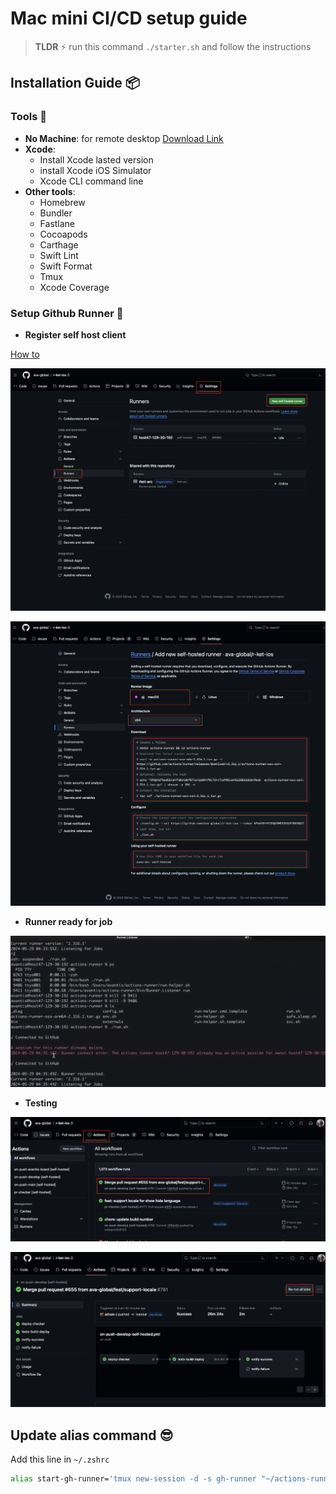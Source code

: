 # Mac mini CI/CD  setup guide

>**TLDR** ⚡️
>run this command `./starter.sh` and follow the instructions

## Installation Guide 📦

### Tools 🧰
- **No Machine**: for remote desktop [Download Link](https://www.nomachine.com/?q=download)
- **Xcode**:
  - Install Xcode lasted version
  - install Xcode iOS Simulator
  - Xcode CLI command line
- **Other tools**:
  - Homebrew
  - Bundler
  - Fastlane
  - Cocoapods
  - Carthage
  - Swift Lint
  - Swift Format
  - Tmux
  - Xcode Coverage

### Setup Github Runner 🦑
- **Register self host client**

[How to](https://docs.github.com/en/actions/hosting-your-own-runners/managing-self-hosted-runners/adding-self-hosted-runners)

![new-runner-1](https://github.com/ava-global/rket-ios-mac-cloud-starter/blob/main/Resources/new-runner-1.png)

![new-runner-2](https://github.com/ava-global/rket-ios-mac-cloud-starter/blob/main/Resources/new-runner-2.png)

- **Runner ready for job**

![runner-running](https://github.com/ava-global/rket-ios-mac-cloud-starter/blob/main/Resources/runner-running.png)

- **Testing**

![run-job-1](https://github.com/ava-global/rket-ios-mac-cloud-starter/blob/main/Resources/run-job-1.png)

![run-job-2](https://github.com/ava-global/rket-ios-mac-cloud-starter/blob/main/Resources/run-job-2.png)

## Update alias command 😎

Add this line in `~/.zshrc`
```sh
alias start-gh-runner='tmux new-session -d -s gh-runner "~/actions-runner/run.sh; zsh" && tmux attach -t gh-runner'
```